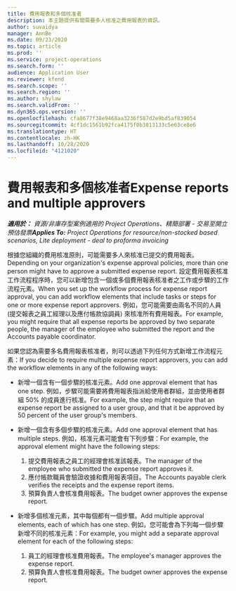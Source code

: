 ```yaml
---
title: 費用報表和多個核准者
description: 本主題提供有關需要多人核准之費用報表的資訊。
author: suvaidya
manager: AnnBe
ms.date: 09/23/2020
ms.topic: article
ms.prod: ''
ms.service: project-operations
ms.search.form: ''
audience: Application User
ms.reviewer: kfend
ms.search.scope: ''
ms.search.region: ''
ms.author: shylaw
ms.search.validFrom: ''
ms.dyn365.ops.version: ''
ms.openlocfilehash: cfa8677f38e9468aa3236f587d2e9bd5af839054
ms.sourcegitcommit: 4cf1dc1561b92fca4175f0b3813133c5e63ce8e6
ms.translationtype: HT
ms.contentlocale: zh-HK
ms.lasthandoff: 10/28/2020
ms.locfileid: "4121020"
---
```

# <a name="expense-reports-and-multiple-approvers"></a><span data-ttu-id="99045-103">費用報表和多個核准者</span><span class="sxs-lookup"><span data-stu-id="99045-103">Expense reports and multiple approvers</span></span>

<span data-ttu-id="99045-104">_**適用於：** 資源/非庫存型案例適用的 Project Operations、精簡部署 - 交易至開立預估發票_</span><span class="sxs-lookup"><span data-stu-id="99045-104">_**Applies To:** Project Operations for resource/non-stocked based scenarios, Lite deployment - deal to proforma invoicing_</span></span>

<span data-ttu-id="99045-105">根據您組織的費用核准原則，可能需要多人來核准已提交的費用報表。</span><span class="sxs-lookup"><span data-stu-id="99045-105">Depending on your organization's expense approval policies, more than one person might have to approve a submitted expense report.</span></span> <span data-ttu-id="99045-106">設定費用報表核准工作流程程序時，您可以新增包含一個或多個費用報表核准者之工作或步驟的工作流程元素。</span><span class="sxs-lookup"><span data-stu-id="99045-106">When you set up the workflow process for expense report approval, you can add workflow elements that include tasks or steps for one or more expense report approvers.</span></span> <span data-ttu-id="99045-107">例如，您可能需要由兩名不同的人員 (提交報表之員工經理以及應付帳款協調員) 來核准所有費用報表。</span><span class="sxs-lookup"><span data-stu-id="99045-107">For example, you might require that all expense reports be approved by two separate people, the manager of the employee who submitted the report and the Accounts payable coordinator.</span></span>

<span data-ttu-id="99045-108">如果您認為需要多名費用報表核准者，則可以透過下列任何方式新增工作流程元素：</span><span class="sxs-lookup"><span data-stu-id="99045-108">If you decide to require multiple expense report approvers, you can add the workflow elements in any of the following ways:</span></span>

- <span data-ttu-id="99045-109">新增一個含有一個步驟的核准元素。</span><span class="sxs-lookup"><span data-stu-id="99045-109">Add one approval element that has one step.</span></span> <span data-ttu-id="99045-110">例如，步驟可能需要將費用報表指派給使用者群組，並由使用者群組 50% 的成員進行核准。</span><span class="sxs-lookup"><span data-stu-id="99045-110">For example, the step might require that an expense report be assigned to a user group, and that it be approved by 50 percent of the user group's members.</span></span>
- <span data-ttu-id="99045-111">新增一個含有多個步驟的核准元素。</span><span class="sxs-lookup"><span data-stu-id="99045-111">Add one approval element that has multiple steps.</span></span> <span data-ttu-id="99045-112">例如，核准元素可能會有下列步驟：</span><span class="sxs-lookup"><span data-stu-id="99045-112">For example, the approval element might have the following steps:</span></span>

    1. <span data-ttu-id="99045-113">提交費用報表之員工的經理會核准該報表。</span><span class="sxs-lookup"><span data-stu-id="99045-113">The manager of the employee who submitted the expense report approves it.</span></span>
    2. <span data-ttu-id="99045-114">應付帳款職員會驗證收據和費用報表項目。</span><span class="sxs-lookup"><span data-stu-id="99045-114">The Accounts payable clerk verifies the receipts and the expense report items.</span></span>
    3. <span data-ttu-id="99045-115">預算負責人會核准費用報表。</span><span class="sxs-lookup"><span data-stu-id="99045-115">The budget owner approves the expense report.</span></span>

- <span data-ttu-id="99045-116">新增多個核准元素，其中每個都有一個步驟。</span><span class="sxs-lookup"><span data-stu-id="99045-116">Add multiple approval elements, each of which has one step.</span></span> <span data-ttu-id="99045-117">例如，您可能會為下列每一個步驟新增不同的核准元素：</span><span class="sxs-lookup"><span data-stu-id="99045-117">For example, you might add a separate approval element for each of the following steps:</span></span>

    1. <span data-ttu-id="99045-118">員工的經理會核准費用報表。</span><span class="sxs-lookup"><span data-stu-id="99045-118">The employee's manager approves the expense report.</span></span>
    2. <span data-ttu-id="99045-119">預算負責人會核准費用報表。</span><span class="sxs-lookup"><span data-stu-id="99045-119">The budget owner approves the expense report.</span></span>
